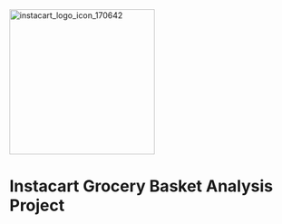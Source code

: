 <img width="256" alt="instacart_logo_icon_170642" src="https://github.com/user-attachments/assets/5205d326-98ca-4a7b-b19e-5c64be3fb8cc">

# Instacart Grocery Basket Analysis Project
